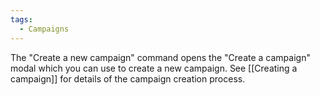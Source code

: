 ```yaml
---
tags:
  - Campaigns
---
```

The "Create a new campaign" command opens the "Create a campaign" modal which you can use to create a new campaign. See [[Creating a campaign]] for details of the campaign creation process.